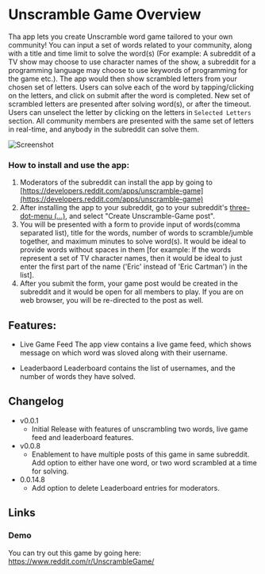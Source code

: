 # Unscramble Game Overview
Tha app lets you create Unscramble word game tailored to your own community! You can input a set of words related to your community, along with a title and time limit to solve the word(s) (For example: A subreddit of a TV show may choose to use character names of the show, a subreddit for a programming language may choose to use keywords of programming for the game etc.). The app would then show scrambled letters from your chosen set of letters. Users can solve each of the word by tapping/clicking on the letters, and click on submit after the word is completed. New set of scrambled letters are presented after solving word(s), or after the timeout. Users can unselect the letter by clicking on the letters in `Selected Letters` section. All community members are presented with the same set of letters in real-time, and anybody in the subreddit can solve them.

![Screenshot](https://i.imgur.com/zt4WEia.png)

### How to install and use the app:

1) Moderators of the subreddit can install the app by going to [https://developers.reddit.com/apps/unscramble-game](https://developers.reddit.com/apps/unscramble-game)
2) After installing the app to your subreddit, go to your subreddit's [three-dot-menu (...)](https://developers.reddit.com/docs/capabilities/menu-actions), and select "Create Unscramble-Game post".
3) You will be presented with a form to provide input of words(comma separated list), title for the words, number of words to scramble/jumble together, and maximum minutes to solve word(s). It would be ideal to provide words without spaces in them [for example: If the words represent a set of TV character names, then it would be ideal to just enter the first part of the name ('Eric' instead of 'Eric Cartman') in the list].
4) After you submit the form, your game post would be created in the subreddit and it would be open for all members to play. If you are on web browser, you will be re-directed to the post as well.

## Features:
* Live Game Feed
The app view contains a live game feed, which shows message on which word was sloved along with their username.

* Leaderbaord
Leaderboard contains the list of usernames, and the number of words they have solved.

## Changelog
* v0.0.1
  * Initial Release with features of unscrambling two words, live game feed and leaderboard features.
* v0.0.8
  * Enablement to have multiple posts of this game in same subreddit. Add option to either have one word, or two word scrambled at a time for solving.
* 0.0.14.8
  * Add option to delete Leaderboard entries for moderators.

## Links
### Demo
You can try out this game by going here:
https://www.reddit.com/r/UnscrambleGame/
